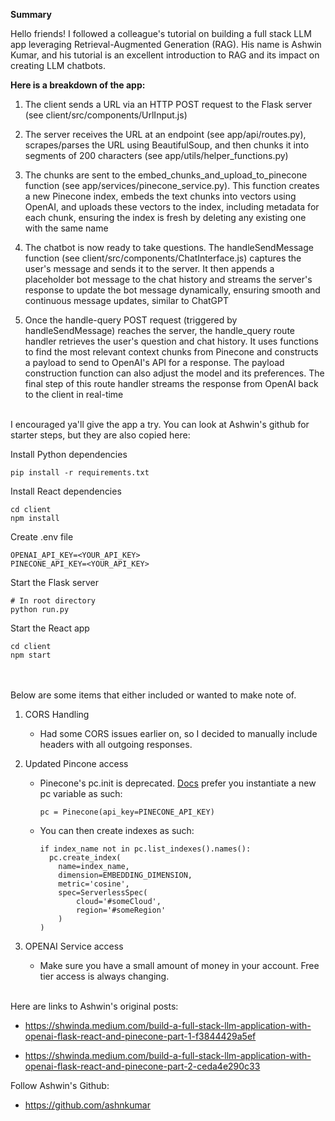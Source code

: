 **Summary**

Hello friends! I followed a colleague's tutorial on building a full stack LLM app leveraging Retrieval-Augmented Generation (RAG). His name is Ashwin Kumar, and his tutorial is an excellent introduction to RAG and its impact on creating LLM chatbots. 

**Here is a breakdown of the app:**

1. The client sends a URL via an HTTP POST request to the Flask server (see client/src/components/UrlInput.js)

2. The server receives the URL at an endpoint (see app/api/routes.py), scrapes/parses the URL using BeautifulSoup, and then chunks it into segments of 200 characters (see app/utils/helper_functions.py)

3. The chunks are sent to the embed_chunks_and_upload_to_pinecone function (see app/services/pinecone_service.py). This function creates a new Pinecone index, embeds the text chunks into vectors using OpenAI, and uploads these vectors to the index, including metadata for each chunk, ensuring the index is fresh by deleting any existing one with the same name

4. The chatbot is now ready to take questions. The handleSendMessage function (see client/src/components/ChatInterface.js) captures the user's message and sends it to the server. It then appends a placeholder bot message to the chat history and streams the server's response to update the bot message dynamically, ensuring smooth and continuous message updates, similar to ChatGPT

5. Once the handle-query POST request (triggered by handleSendMessage) reaches the server, the handle_query route handler retrieves the user's question and chat history. It uses functions to find the most relevant context chunks from Pinecone and constructs a payload to send to OpenAI's API for a response. The payload construction function can also adjust the model and its preferences. The final step of this route handler streams the response from OpenAI back to the client in real-time
<br></br>


I encouraged ya'll give the app a try. You can look at Ashwin's github for starter steps, but they are also copied here:

Install Python dependencies
```
pip install -r requirements.txt
```

Install React dependencies
```
cd client
npm install
```
Create .env file
```
OPENAI_API_KEY=<YOUR_API_KEY>
PINECONE_API_KEY=<YOUR_API_KEY>
```
Start the Flask server
```
# In root directory
python run.py
```
Start the React app
```
cd client
npm start
```
<br></br>
Below are some items that either included or wanted to make note of. 

1. CORS Handling
    - Had some CORS issues earlier on, so I decided to manually include headers with all outgoing responses.

2. Updated Pincone access
    - Pinecone's pc.init is deprecated. [Docs](https://docs.pinecone.io/guides/get-started/quickstart) prefer you instantiate a new pc variable as such:
    
      ```
      pc = Pinecone(api_key=PINECONE_API_KEY)
      ```
     - You can then create indexes as such:

        ```
        if index_name not in pc.list_indexes().names():
          pc.create_index(
            name=index_name,
            dimension=EMBEDDING_DIMENSION,
            metric='cosine',
            spec=ServerlessSpec(
                cloud='#someCloud',
                region='#someRegion'  
            )
        )
        ```
3. OPENAI Service access

   - Make sure you have a small amount of money in your account. Free tier access is always changing.
<br></br>

Here are links to Ashwin's original posts:

- https://shwinda.medium.com/build-a-full-stack-llm-application-with-openai-flask-react-and-pinecone-part-1-f3844429a5ef

- https://shwinda.medium.com/build-a-full-stack-llm-application-with-openai-flask-react-and-pinecone-part-2-ceda4e290c33


Follow Ashwin's Github:
- https://github.com/ashnkumar


